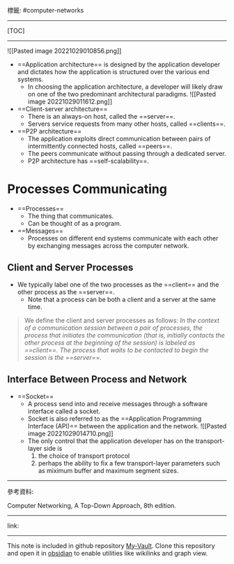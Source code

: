 標籤: #computer-networks 

---

[TOC]

---

![[Pasted image 20221029010856.png]]

- ==Application architecture== is designed by the application developer and dictates how the application is structured over the various end systems.
	- In choosing the application architecture, a developer will likely draw on one of the two predominant architectural paradigms.
	![[Pasted image 20221029011612.png]]
- ==Client-server architecture==
	- There is an always-on host, called the ==server==.
	- Servers service requests from many other hosts, called ==clients==.
- ==P2P architecture==
	- The application exploits direct communication between pairs of intermittently connected hosts, called ==peers==.
	- The peers communicate without passing through a dedicated server.
	- P2P architecture has ==self-scalability==.

# Processes Communicating

- ==Processes==
	- The thing that communicates.
	- Can be thought of as a program.
- ==Messages==
	- Processes on different end systems communicate with each other by exchanging messages across the computer network.

## Client and Server Processes

- We typically label one of the two processes as the ==client== and the other process as the ==server==.
	- Note that a process can be both a client and a server at the same time.

> We define the client and server processes as follows:
> *In the context of a communication session between a pair of processes, the process that initiates the communication (that is, initially contacts the other process at the beginning of the session) is labeled as ==client==. The process that waits to be contacted to begin the session is the ==server==.*

## Interface Between Process and Network

- ==Socket==
	- A process send into and receive messages through a software interface called a socket.
	- Socket is also referred to as the ==Application Programming Interface (API)== between the application and the network.
	![[Pasted image 20221029014710.png]]
	- The only control that the application developer has on the transport-layer side is
		1. the choice of transport protocol
		2. perhaps the ability to fix a few transport-layer parameters such as miximum buffer and maximum segment sizes.

---

參考資料:

Computer Networking, A Top-Down Approach, 8th edition.

---

link:


---

This note is included in github repository [My-Vault](https://github.com/LittleD3092/My-Vault.git). Clone this repository and open it in [obsidian](https://obsidian.md/) to enable utilities like wikilinks and graph view.